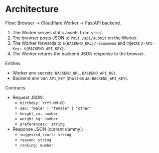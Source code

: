 # Architecture

Flow: Browser → Cloudflare Worker → FastAPI backend.

1) The Worker serves static assets from `site/`.
2) The browser posts JSON to `POST /api/submit` on the Worker.
3) The Worker forwards to `${BACKEND_URL}/recommend` and injects `X-API-Key: ${BACKEND_API_KEY}`.
4) The Worker returns the backend JSON response to the browser.

Entities
- Worker env secrets: `BACKEND_URL`, `BACKEND_API_KEY`.
- Backend env var: `API_KEY` (must equal `BACKEND_API_KEY`).

Contracts
- Request JSON:
  - `birthday: YYYY-MM-DD`
  - `sex: "male" | "female" | "other"`
  - `height_cm: number`
  - `weight_kg: number`
  - `preferences?: string`
- Response JSON (current dummy):
  - `suggested_sport: string`
  - `reason: string`
  - `ranking: number`

